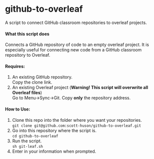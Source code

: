# github-to-overleaf
A script to connect GitHub classroom repositories to overleaf projects. 

#### What this script does
Connects a GitHub repository of code to an empty overleaf project. It is especially useful for connecting new code from a GitHub classroom repository to Overleaf.

#### Requires:
1. An existing GitHub repository.<br/>
  Copy the clone link.
2. An existing Overleaf project (<b>Warning! This script will overwrite all Overleaf files</b>)<br/>
  Go to Menu->Sync->Git. Copy <b>only</b> the repository address.

#### How to Use:
1. Clone this repo into the folder where you want your repositories.<br/>
  `git clone git@github.com:scott-huson/github-to-overleaf.git`
2. Go into this repository where the script is.<br/>
  `cd github-to-overleaf`
3. Run the script.<br/>
  `sh git-leaf.sh`
4. Enter in your information when prompted.
